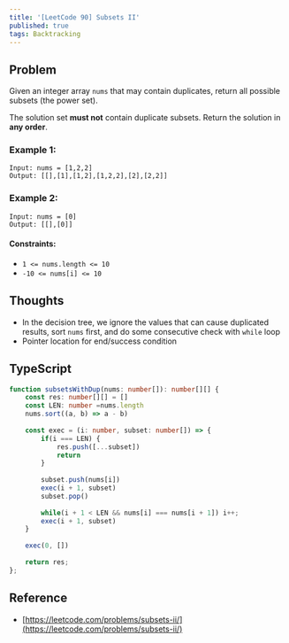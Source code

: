 ```yaml
---
title: '[LeetCode 90] Subsets II'
published: true
tags: Backtracking
---
```


## Problem

Given an integer array `nums` that may contain duplicates, return all possible subsets (the power set).

The solution set **must not** contain duplicate subsets. Return the solution in **any order**.

### Example 1:

```
Input: nums = [1,2,2]
Output: [[],[1],[1,2],[1,2,2],[2],[2,2]]
```

### Example 2:

```
Input: nums = [0]
Output: [[],[0]]
```

#### Constraints:

- `1 <= nums.length <= 10`
- `-10 <= nums[i] <= 10`

## Thoughts

- In the decision tree, we ignore the values that can cause duplicated
  results, sort `nums` first, and do some consecutive check with `while` loop
- Pointer location for end/success condition

## TypeScript

```typescript
function subsetsWithDup(nums: number[]): number[][] {
    const res: number[][] = []
    const LEN: number =nums.length
    nums.sort((a, b) => a - b)
    
    const exec = (i: number, subset: number[]) => {
        if(i === LEN) {
            res.push([...subset])
            return
        }
        
        subset.push(nums[i])
        exec(i + 1, subset)
        subset.pop()
        
        while(i + 1 < LEN && nums[i] === nums[i + 1]) i++;
        exec(i + 1, subset)
    }
    
    exec(0, [])
    
    return res;
};
```

## Reference

- [https://leetcode.com/problems/subsets-ii/](https://leetcode.com/problems/subsets-ii/)
